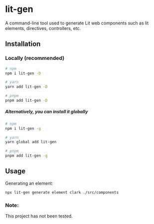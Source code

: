 # lit-gen

A command-line tool used to generate Lit web components such as lit elements, directives, controllers, etc.

## Installation

### Locally (recommended)

```bash
# npm
npm i lit-gen -D

# yarn
yarn add lit-gen -D

# pnpm
pnpm add lit-gen -D
```

##### Alternatively, you can install it globally

```bash
# npm
npm i lit-gen -g

# yarn
yarn global add lit-gen 

# pnpm
pnpm add lit-gen -g
```

## Usage

Generating an element:

```bash
npx lit-gen generate element clark ./src/components
```

### Note:

This project has not been tested.
